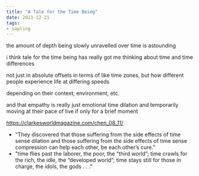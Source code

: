 ```yaml
---
title: "A Tale for the Time Being"
date: 2021-12-21
tags:
- sapling
---
```


the amount of depth being slowly unravelled over time is astounding

i think tale for the time being has really got me thinking about time and time differences

not just in absolute offsets in terms of like time zones, but how different people experience life at differing speeds

depending on their context, environment, etc.

and that empathy is really just emotional time dilation and temporarily moving at their pace of live if only for a brief moment

https://clarkesworldmagazine.com/chen_08_11/
- "They discovered that those suffering from the side effects of time sense dilation and those suffering from the side effects of time sense compression can help each other, be each other’s cure."
- "time flies past the laborer, the poor, the “third world”; time crawls for the rich, the idle, the “developed world”; time stays still for those in charge, the idols, the gods . . ."
